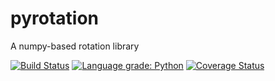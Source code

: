 # pyrotation
A numpy-based rotation library

[![Build Status](https://travis-ci.com/ChristofDubs/pyrotation.svg?branch=master)](https://travis-ci.com/ChristofDubs/pyrotation) [![Language grade: Python](https://img.shields.io/lgtm/grade/python/g/ChristofDubs/pyrotation.svg?logo=lgtm&logoWidth=18)](https://lgtm.com/projects/g/ChristofDubs/pyrotation/context:python) [![Coverage Status](https://coveralls.io/repos/github/ChristofDubs/pyrotation/badge.svg?branch=master)](https://coveralls.io/github/ChristofDubs/pyrotation?branch=master)